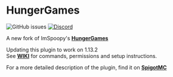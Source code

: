 # HungerGames
![GitHub issues](https://img.shields.io/bitbucket/issues/ShaneBeeStudios/HungerGames.svg?style=for-the-badge)
[![Discord](https://img.shields.io/discord/425192525091831808.svg?style=for-the-badge)](https://discordapp.com/invite/km3UF8Q)



A new fork of ImSpoopy's [**HungerGames**](https://github.com/ImSpoopy/Hungergames)

Updating this plugin to work on 1.13.2  
See [**WIKI**](https://github.com/ShaneBeeStudios/HungerGames/wiki) for commands, permissions and setup instructions.

For a more detailed description of the plugin, find it on [**SpigotMC**](https://www.spigotmc.org/resources/hungergames.65942/)
